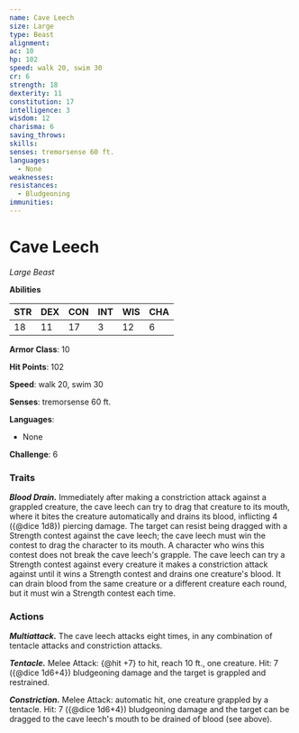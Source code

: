 ```yaml
---
name: Cave Leech
size: Large
type: Beast
alignment: 
ac: 10
hp: 102
speed: walk 20, swim 30
cr: 6
strength: 18
dexterity: 11
constitution: 17
intelligence: 3
wisdom: 12
charisma: 6
saving_throws:
skills:
senses: tremorsense 60 ft.
languages:
  - None
weaknesses:
resistances:
  - Bludgeoning
immunities:
---
```


# Cave Leech

*Large Beast*

**Abilities**

| STR | DEX | CON | INT | WIS | CHA |
| --- | --- | --- | --- | --- | --- |
| 18 | 11 | 17 | 3 | 12 | 6 |

**Armor Class**: 10

**Hit Points**: 102

**Speed**: walk 20, swim 30

**Senses**: tremorsense 60 ft.

**Languages**:
  - None

**Challenge**: 6

### Traits
***Blood Drain.*** Immediately after making a constriction attack against a grappled creature, the cave leech can try to drag that creature to its mouth, where it bites the creature automatically and drains its blood, inflicting 4 ({@dice 1d8}) piercing damage. The target can resist being dragged with a Strength contest against the cave leech; the cave leech must win the contest to drag the character to its mouth. A character who wins this contest does not break the cave leech's grapple. The cave leech can try a Strength contest against every creature it makes a constriction attack against until it wins a Strength contest and drains one creature's blood. It can drain blood from the same creature or a different creature each round, but it must win a Strength contest each time.

### Actions
***Multiattack.*** The cave leech attacks eight times, in any combination of tentacle attacks and constriction attacks.

***Tentacle.*** Melee Attack: {@hit +7} to hit, reach 10 ft., one creature. Hit: 7 ({@dice 1d6+4}) bludgeoning damage and the target is grappled and restrained.

***Constriction.*** Melee Attack: automatic hit, one creature grappled by a tentacle. Hit: 7 ({@dice 1d6+4}) bludgeoning damage and the target can be dragged to the cave leech's mouth to be drained of blood (see above).

